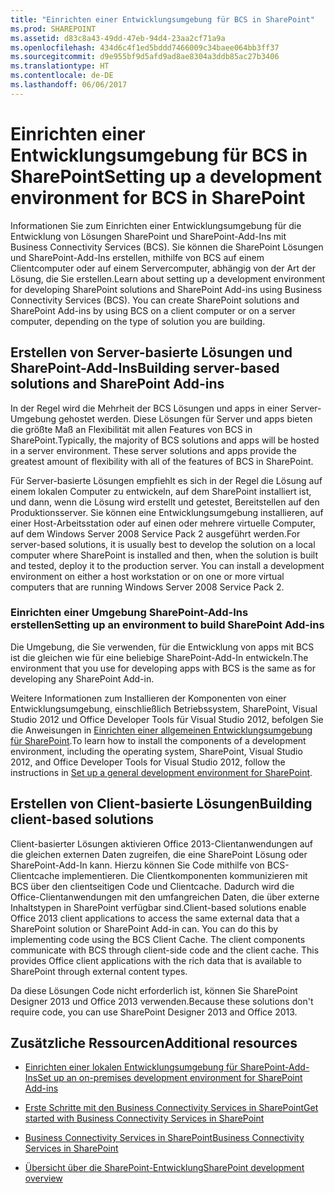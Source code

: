 ```yaml
---
title: "Einrichten einer Entwicklungsumgebung für BCS in SharePoint"
ms.prod: SHAREPOINT
ms.assetid: d83c8a43-49dd-47eb-94d4-23aa2cf71a9a
ms.openlocfilehash: 434d6c4f1ed5bddd7466009c34baee064bb3ff37
ms.sourcegitcommit: d9e955bf9d5afd9ad8ae8304a3ddb85ac27b3406
ms.translationtype: HT
ms.contentlocale: de-DE
ms.lasthandoff: 06/06/2017
---
```

# <a name="setting-up-a-development-environment-for-bcs-in-sharepoint"></a><span data-ttu-id="a8e20-102">Einrichten einer Entwicklungsumgebung für BCS in SharePoint</span><span class="sxs-lookup"><span data-stu-id="a8e20-102">Setting up a development environment for BCS in SharePoint</span></span>
<span data-ttu-id="a8e20-p101">Informationen Sie zum Einrichten einer Entwicklungsumgebung für die Entwicklung von Lösungen SharePoint und SharePoint-Add-Ins mit Business Connectivity Services (BCS). Sie können die SharePoint Lösungen und SharePoint-Add-Ins erstellen, mithilfe von BCS auf einem Clientcomputer oder auf einem Servercomputer, abhängig von der Art der Lösung, die Sie erstellen.</span><span class="sxs-lookup"><span data-stu-id="a8e20-p101">Learn about setting up a development environment for developing SharePoint solutions and SharePoint Add-ins using Business Connectivity Services (BCS). You can create SharePoint solutions and SharePoint Add-ins by using BCS on a client computer or on a server computer, depending on the type of solution you are building.</span></span>
  
    
    


## <a name="building-server-based-solutions-and-sharepoint-add-ins"></a><span data-ttu-id="a8e20-105">Erstellen von Server-basierte Lösungen und SharePoint-Add-Ins</span><span class="sxs-lookup"><span data-stu-id="a8e20-105">Building server-based solutions and SharePoint Add-ins</span></span>
<span data-ttu-id="a8e20-106"><a name="SP15SettingupdevenvBCS_server"> </a></span><span class="sxs-lookup"><span data-stu-id="a8e20-106"></span></span>

<span data-ttu-id="a8e20-p102">In der Regel wird die Mehrheit der BCS Lösungen und apps in einer Server-Umgebung gehostet werden. Diese Lösungen für Server und apps bieten die größte Maß an Flexibilität mit allen Features von BCS in SharePoint.</span><span class="sxs-lookup"><span data-stu-id="a8e20-p102">Typically, the majority of BCS solutions and apps will be hosted in a server environment. These server solutions and apps provide the greatest amount of flexibility with all of the features of BCS in SharePoint.</span></span>
  
    
    
<span data-ttu-id="a8e20-p103">Für Server-basierte Lösungen empfiehlt es sich in der Regel die Lösung auf einem lokalen Computer zu entwickeln, auf dem SharePoint installiert ist, und dann, wenn die Lösung wird erstellt und getestet, Bereitstellen auf den Produktionsserver. Sie können eine Entwicklungsumgebung installieren, auf einer Host-Arbeitsstation oder auf einen oder mehrere virtuelle Computer, auf dem Windows Server 2008 Service Pack 2 ausgeführt werden.</span><span class="sxs-lookup"><span data-stu-id="a8e20-p103">For server-based solutions, it is usually best to develop the solution on a local computer where SharePoint is installed and then, when the solution is built and tested, deploy it to the production server. You can install a development environment on either a host workstation or on one or more virtual computers that are running Windows Server 2008 Service Pack 2.</span></span>
  
    
    

### <a name="setting-up-an-environment-to-build-sharepoint-add-ins"></a><span data-ttu-id="a8e20-111">Einrichten einer Umgebung SharePoint-Add-Ins erstellen</span><span class="sxs-lookup"><span data-stu-id="a8e20-111">Setting up an environment to build SharePoint Add-ins</span></span>

<span data-ttu-id="a8e20-112">Die Umgebung, die Sie verwenden, für die Entwicklung von apps mit BCS ist die gleichen wie für eine beliebige SharePoint-Add-In entwickeln.</span><span class="sxs-lookup"><span data-stu-id="a8e20-112">The environment that you use for developing apps with BCS is the same as for developing any SharePoint Add-in.</span></span> 
  
    
    
<span data-ttu-id="a8e20-113">Weitere Informationen zum Installieren der Komponenten von einer Entwicklungsumgebung, einschließlich Betriebssystem, SharePoint, Visual Studio 2012 und Office Developer Tools für Visual Studio 2012, befolgen Sie die Anweisungen in  [Einrichten einer allgemeinen Entwicklungsumgebung für SharePoint](set-up-a-general-development-environment-for-sharepoint).</span><span class="sxs-lookup"><span data-stu-id="a8e20-113">To learn how to install the components of a development environment, including the operating system, SharePoint, Visual Studio 2012, and Office Developer Tools for Visual Studio 2012, follow the instructions in  [Set up a general development environment for SharePoint](set-up-a-general-development-environment-for-sharepoint).</span></span>
  
    
    

## <a name="building-client-based-solutions"></a><span data-ttu-id="a8e20-114">Erstellen von Client-basierte Lösungen</span><span class="sxs-lookup"><span data-stu-id="a8e20-114">Building client-based solutions</span></span>
<span data-ttu-id="a8e20-115"><a name="SP15SettingupdevenvBCS_client"> </a></span><span class="sxs-lookup"><span data-stu-id="a8e20-115"></span></span>

<span data-ttu-id="a8e20-p104">Client-basierter Lösungen aktivieren Office 2013-Clientanwendungen auf die gleichen externen Daten zugreifen, die eine SharePoint Lösung oder SharePoint-Add-In kann. Hierzu können Sie Code mithilfe von BCS-Clientcache implementieren. Die Clientkomponenten kommunizieren mit BCS über den clientseitigen Code und Clientcache. Dadurch wird die Office-Clientanwendungen mit den umfangreichen Daten, die über externe Inhaltstypen in SharePoint verfügbar sind.</span><span class="sxs-lookup"><span data-stu-id="a8e20-p104">Client-based solutions enable Office 2013 client applications to access the same external data that a SharePoint solution or SharePoint Add-in can. You can do this by implementing code using the BCS Client Cache. The client components communicate with BCS through client-side code and the client cache. This provides Office client applications with the rich data that is available to SharePoint through external content types.</span></span>
  
    
    
<span data-ttu-id="a8e20-120">Da diese Lösungen Code nicht erforderlich ist, können Sie SharePoint Designer 2013 und Office 2013 verwenden.</span><span class="sxs-lookup"><span data-stu-id="a8e20-120">Because these solutions don't require code, you can use SharePoint Designer 2013 and Office 2013.</span></span>
  
    
    

## <a name="additional-resources"></a><span data-ttu-id="a8e20-121">Zusätzliche Ressourcen</span><span class="sxs-lookup"><span data-stu-id="a8e20-121">Additional resources</span></span>
<span data-ttu-id="a8e20-122"><a name="SP15SettingupdevenvBCS_addresources"> </a></span><span class="sxs-lookup"><span data-stu-id="a8e20-122"></span></span>


-  [<span data-ttu-id="a8e20-123">Einrichten einer lokalen Entwicklungsumgebung für SharePoint-Add-Ins</span><span class="sxs-lookup"><span data-stu-id="a8e20-123">Set up an on-premises development environment for SharePoint Add-ins</span></span>](http://msdn.microsoft.com/library/b0878c12-27c9-4eea-ae3b-7e79e5a8838d%28Office.15%29.aspx)
    
  
-  [<span data-ttu-id="a8e20-124">Erste Schritte mit den Business Connectivity Services in SharePoint</span><span class="sxs-lookup"><span data-stu-id="a8e20-124">Get started with Business Connectivity Services in SharePoint</span></span>](get-started-with-business-connectivity-services-in-sharepoint)
    
  
-  [<span data-ttu-id="a8e20-125">Business Connectivity Services in SharePoint</span><span class="sxs-lookup"><span data-stu-id="a8e20-125">Business Connectivity Services in SharePoint</span></span>](business-connectivity-services-in-sharepoint)
    
  
-  [<span data-ttu-id="a8e20-126">Übersicht über die SharePoint-Entwicklung</span><span class="sxs-lookup"><span data-stu-id="a8e20-126">SharePoint development overview</span></span>](sharepoint-development-overview)
    
  


